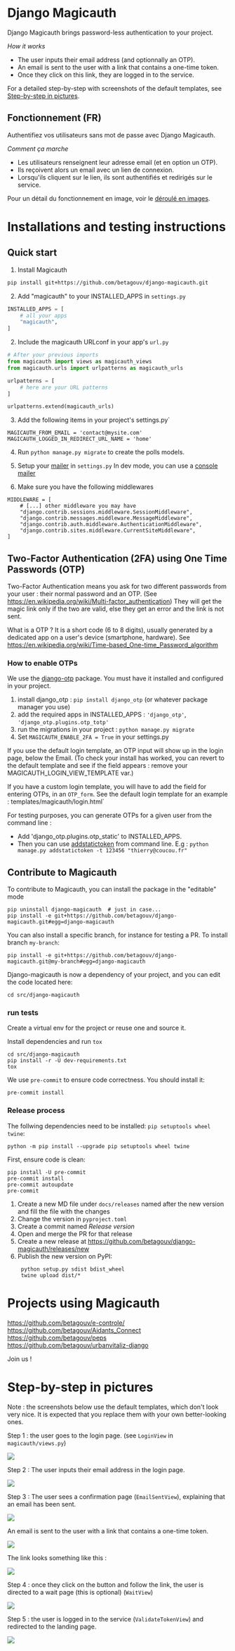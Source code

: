 # Django Magicauth

Django Magicauth brings password-less authentication to your project.

*How it works*

 - The user inputs their email address (and optionnally an OTP).
 - An email is sent to the user with a link that contains a one-time token.
 - Once they click on this link, they are logged in to the service.

For a detailed step-by-step with screenshots of the default templates, see [Step-by-step in pictures](#step-by-step-in-pictures).

## Fonctionnement (FR)

Authentifiez vos utilisateurs sans mot de passe avec Django Magicauth.

*Comment ça marche*

 - Les utilisateurs renseignent leur adresse email (et en option un OTP).
 - Ils reçoivent alors un email avec un lien de connexion.
 - Lorsqu'ils cliquent sur le lien, ils sont authentifiés et redirigés sur le service.

Pour un détail du fonctionnement en image, voir le [déroulé en images](#step-by-step-in-pictures).


# Installations and testing instructions

## Quick start

1. Install Magicauth
```sh
pip install git+https://github.com/betagouv/django-magicauth.git
```

2. Add "magicauth" to your INSTALLED_APPS in `settings.py`
```python
INSTALLED_APPS = [
    # all your apps
    "magicauth",
]
```

2. Include the magicauth URLconf in your app's `url.py`
```python
# After your previous imports
from magicauth import views as magicauth_views
from magicauth.urls import urlpatterns as magicauth_urls

urlpatterns = [
    # here are your URL patterns
]

urlpatterns.extend(magicauth_urls)
```

3. Add the following items in your project's settings.py`

```
MAGICAUTH_FROM_EMAIL = 'contact@mysite.com'
MAGICAUTH_LOGGED_IN_REDIRECT_URL_NAME = 'home'
```

4. Run `python manage.py migrate` to create the polls models.

5. Setup your [mailer](https://docs.djangoproject.com/en/2.2/topics/email/#console-backend) in `settings.py`
In dev mode, you can use a [console mailer](https://docs.djangoproject.com/en/2.2/topics/email/#console-backend)

6. Make sure you have the following middlewares
```
MIDDLEWARE = [
    # [...] other middleware you may have
    "django.contrib.sessions.middleware.SessionMiddleware",
    "django.contrib.messages.middleware.MessageMiddleware",
    "django.contrib.auth.middleware.AuthenticationMiddleware",
    "django.contrib.sites.middleware.CurrentSiteMiddleware",
]
```

## Two-Factor Authentication (2FA) using One Time Passwords (OTP)

Two-Factor Authentication means you ask for two different passwords from your user : their normal password and an OTP. (See https://en.wikipedia.org/wiki/Multi-factor_authentication)
They will get the magic link only if the two are valid, else they get an error and the link is not sent.

What is a OTP ? It is a short code (6 to 8 digits), usually generated by a dedicated app on a user's device (smartphone, hardware). See https://en.wikipedia.org/wiki/Time-based_One-time_Password_algorithm


 ### How to enable OTPs
 We use the [django-otp](https://django-otp-official.readthedocs.io/en/stable/) package. You must have it installed and configured in your project.

   1. install django_otp : `pip install django_otp` (or whatever package manager you use)
   2. add the required apps in INSTALLED_APPS : `'django_otp'`, `'django_otp.plugins.otp_totp'`
   3. run the migrations in your project : `python manage.py migrate`
   4. Set `MAGICAUTH_ENABLE_2FA = True` in your settings.py

If you use the default login template, an OTP input will show up in the login page, below the Email. (To check your install has worked, you can revert to the default template and see if the field appears : remove your MAGICAUTH_LOGIN_VIEW_TEMPLATE var.)

If you have a custom login template, you will have to add the field for entering OTPs, in an `OTP_form`. See the default login template for an example : templates/magicauth/login.html`

For testing purposes, you can generate OTPs for a given user from the command line :
 - Add 'django_otp.plugins.otp_static' to INSTALLED_APPS.
 - Then you can use [addstatictoken](https://django-otp-official.readthedocs.io/en/stable/overview.html#addstatictoken) from command line. E.g :
`python manage.py addstatictoken -t 123456 "thierry@coucou.fr"`



## Contribute to Magicauth

To contribute to Magicauth, you can install the package in the "editable" mode

```
pip uninstall django-magicauth  # just in case...
pip install -e git+https://github.com/betagouv/django-magicauth.git#egg=django-magicauth
```

You can also install a specific branch, for instance for testing a PR. To install branch `my-branch`:

```
pip install -e git+https://github.com/betagouv/django-magicauth.git@my-branch#egg=django-magicauth
```

Django-magicauth is now a dependency of your project, and you can edit the code located here:

```
cd src/django-magicauth
```

### run tests

Create a virtual env for the project or reuse one and source it.

Install dependencies and run `tox`

```
cd src/django-magicauth
pip install -r -U dev-requirements.txt
tox
```

We use `pre-commit` to ensure code correctness. You should install it:

```shell
pre-commit install
```

### Release process

The follwing dependencies need to be installed: `pip setuptools wheel twine`:

```shell
python -m pip install --upgrade pip setuptools wheel twine
```

First, ensure code is clean:

```shell
pip install -U pre-commit
pre-commit install
pre-commit autoupdate
pre-commit
```

1. Create a new MD file under `docs/releases` named after the new version and fill the file with the changes
2. Change the version in `pyproject.toml`
3. Create a commit named *Release version <version>*
4. Open and merge the PR for that release
5. Create a new release at https://github.com/betagouv/django-magicauth/releases/new
6. Publish the new version on PyPI:
   ```shell
    python setup.py sdist bdist_wheel
    twine upload dist/*
    ```
 


# Projects using Magicauth
https://github.com/betagouv/e-controle/
https://github.com/betagouv/Aidants_Connect
https://github.com/betagouv/peps
https://github.com/betagouv/urbanvitaliz-django

Join us !

# Step-by-step in pictures

Note : the screenshots below use the default templates, which don't look very nice. It is expected that you replace them with your own better-looking ones.

Step 1 : the user goes to the login page. (see `LoginView` in `magicauth/views.py`)

<kbd><img src="https://user-images.githubusercontent.com/911434/86135682-74ed2180-baeb-11ea-9d0c-cd18d05857c7.png" /></kbd>


Step 2 : The user inputs their email address in the login page.

<kbd><img src="https://user-images.githubusercontent.com/911434/86130756-efff0980-bae4-11ea-8df7-9fe183a6d5dd.png" /></kbd>


Step 3 : The user sees a confirmation page (`EmailSentView`), explaining that an email has been sent.

<kbd><img src="https://user-images.githubusercontent.com/911434/86130765-f2f9fa00-bae4-11ea-88b9-c74e2b791fff.png" /></kbd>

An email is sent to the user with a link that contains a one-time token.

<kbd><img src="https://user-images.githubusercontent.com/911434/86136856-d6fa5680-baec-11ea-833f-696968cb762f.png" /></kbd>


The link looks something like this :

<kbd><img src="https://user-images.githubusercontent.com/911434/86130775-f8574480-bae4-11ea-9158-a06cdcb29e8b.png" /></kbd>


Step 4 : once they click on the button and follow the link, the user is directed to a wait page (this is optional) (`WaitView`)

<kbd><img src="https://user-images.githubusercontent.com/911434/86130782-fbeacb80-bae4-11ea-8d7e-4ff9a42ae5ed.png" /></kbd>

Step 5 : the user is logged in to the service (`ValidateTokenView`) and redirected to the landing page.

<kbd><img src="https://user-images.githubusercontent.com/911434/86133987-5be37100-bae9-11ea-844a-97ba5de5722d.png" /></kbd>
